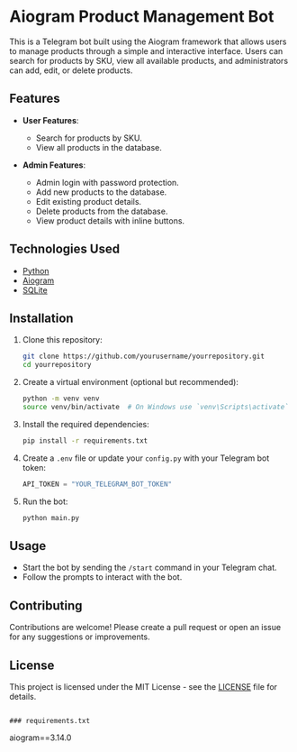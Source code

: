 

# Aiogram Product Management Bot

This is a Telegram bot built using the Aiogram framework that allows users to manage products through a simple and interactive interface. Users can search for products by SKU, view all available products, and administrators can add, edit, or delete products.

## Features

- **User Features**:
  - Search for products by SKU.
  - View all products in the database.

- **Admin Features**:
  - Admin login with password protection.
  - Add new products to the database.
  - Edit existing product details.
  - Delete products from the database.
  - View product details with inline buttons.

## Technologies Used

- [Python](https://www.python.org/)
- [Aiogram](https://docs.aiogram.dev/en/latest/)
- [SQLite](https://www.sqlite.org/index.html)

## Installation

1. Clone this repository:
   ```bash
   git clone https://github.com/yourusername/yourrepository.git
   cd yourrepository
   ```

2. Create a virtual environment (optional but recommended):
   ```bash
   python -m venv venv
   source venv/bin/activate  # On Windows use `venv\Scripts\activate`
   ```

3. Install the required dependencies:
   ```bash
   pip install -r requirements.txt
   ```

4. Create a `.env` file or update your `config.py` with your Telegram bot token:
   ```python
   API_TOKEN = "YOUR_TELEGRAM_BOT_TOKEN"
   ```

5. Run the bot:
   ```bash
   python main.py
   ```

## Usage

- Start the bot by sending the `/start` command in your Telegram chat.
- Follow the prompts to interact with the bot.

## Contributing

Contributions are welcome! Please create a pull request or open an issue for any suggestions or improvements.

## License

This project is licensed under the MIT License - see the [LICENSE](LICENSE) file for details.
```

### requirements.txt

```
aiogram==3.14.0
```